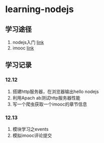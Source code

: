 # learning-nodejs
## 学习途径
1. nodejs入门  [link](http://nodebeginner.org/index-zh-cn.html)
2. imooc [link](http://www.imooc.com/learn/348)

## 学习记录
### 12.12 
1. 搭建http服务器，在浏览器输出hello nodejs
2. 利用Apach ab测试http服务器性能
3. 写一个爬虫获取一个imooc的章节信息
### 12.13
1. 模块学习之events
2. 模拟imooc评论提交
